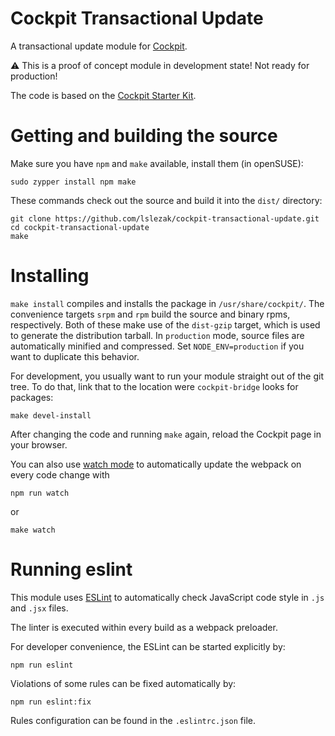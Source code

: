 # Cockpit Transactional Update

A transactional update module for [Cockpit](http://www.cockpit-project.org).

:warning: This is a proof of concept module in development state!
Not ready for production!

The code is based on the [Cockpit Starter Kit](
https://github.com/cockpit-project/starter-kit).

# Getting and building the source

Make sure you have `npm` and `make` available, install them (in openSUSE):

```
sudo zypper install npm make
```

These commands check out the source and build it into the `dist/` directory:

```
git clone https://github.com/lslezak/cockpit-transactional-update.git
cd cockpit-transactional-update
make
```

# Installing

`make install` compiles and installs the package in `/usr/share/cockpit/`. The
convenience targets `srpm` and `rpm` build the source and binary rpms,
respectively. Both of these make use of the `dist-gzip` target, which is used
to generate the distribution tarball. In `production` mode, source files are
automatically minified and compressed. Set `NODE_ENV=production` if you want to
duplicate this behavior.

For development, you usually want to run your module straight out of the git
tree. To do that, link that to the location were `cockpit-bridge` looks for packages:

```
make devel-install
```

After changing the code and running `make` again, reload the Cockpit page in
your browser.

You can also use
[watch mode](https://webpack.js.org/guides/development/#using-watch-mode) to
automatically update the webpack on every code change with

```
npm run watch
```
or
```
make watch
```

# Running eslint

This module uses [ESLint](https://eslint.org/) to automatically check
JavaScript code style in `.js` and `.jsx` files.

The linter is executed within every build as a webpack preloader.

For developer convenience, the ESLint can be started explicitly by:

```
npm run eslint
```

Violations of some rules can be fixed automatically by:

```
npm run eslint:fix
```

Rules configuration can be found in the `.eslintrc.json` file.
